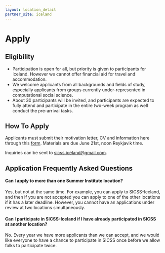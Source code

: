 ```yaml
---
layout: location_detail
partner_site: iceland
---
```


# Apply

## Eligibility

* Participation is open for all, but priority is given to participants for Iceland. However we cannot offer financial aid for travel and accommodation.
* We welcome applicants from all backgrounds and fields of study, especially applicants from groups currently under-represented in computational social science.
* About 30 participants will be invited, and participants are expected to fully attend and participate in the entire two-week program as well conduct the pre-arrival tasks.

## How To Apply

Applicants must submit their motivation letter, CV and information here through this [form](https://docs.google.com/forms/d/e/1FAIpQLScj1uDNRzwcKEGrTYF-96GzhN_3qRE4ewF7X6GZ_pmb-04sew/viewform?usp=sf_link).
Materials are due June 21st, noon Reykjavik time.

Inquiries can be sent to sicss.iceland@gmail.com.

## Application Frequently Asked Questions

#### Can I apply to more than one Summer Institute location?

Yes, but not at the same time. For example, you can apply to SICSS-Iceland, and then if you are not accepted you can apply to one of the other locations if it has a later deadline. However, you cannot have an applications under review at two locations simultaneously.

#### Can I participate in SICSS-Iceland if I have already participated in SICSS at another location?

No. Every year we have more applicants than we can accept, and we would like everyone to have a chance to participate in SICSS once before we allow folks to participate twice.
